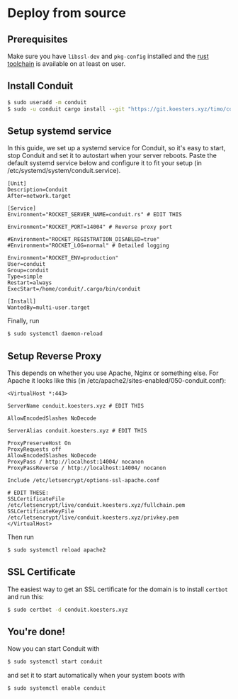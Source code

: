 # Deploy from source

## Prerequisites

Make sure you have `libssl-dev` and `pkg-config` installed and the [rust toolchain](https://rustup.rs) is available on at least on user.


## Install Conduit

```bash
$ sudo useradd -m conduit
$ sudo -u conduit cargo install --git "https://git.koesters.xyz/timo/conduit.git"
```


## Setup systemd service

In this guide, we set up a systemd service for Conduit, so it's easy to start, stop Conduit and set it to autostart when your server reboots. Paste the default systemd service below and configure it to fit your setup (in /etc/systemd/system/conduit.service).

```systemd
[Unit]
Description=Conduit
After=network.target

[Service]
Environment="ROCKET_SERVER_NAME=conduit.rs" # EDIT THIS

Environment="ROCKET_PORT=14004" # Reverse proxy port

#Environment="ROCKET_REGISTRATION_DISABLED=true"
#Environment="ROCKET_LOG=normal" # Detailed logging

Environment="ROCKET_ENV=production"
User=conduit
Group=conduit
Type=simple
Restart=always
ExecStart=/home/conduit/.cargo/bin/conduit

[Install]
WantedBy=multi-user.target
```

Finally, run
```bash
$ sudo systemctl daemon-reload
```


## Setup Reverse Proxy

This depends on whether you use Apache, Nginx or something else. For Apache it looks like this (in /etc/apache2/sites-enabled/050-conduit.conf):
```
<VirtualHost *:443>

ServerName conduit.koesters.xyz # EDIT THIS

AllowEncodedSlashes NoDecode

ServerAlias conduit.koesters.xyz # EDIT THIS

ProxyPreserveHost On
ProxyRequests off
AllowEncodedSlashes NoDecode
ProxyPass / http://localhost:14004/ nocanon
ProxyPassReverse / http://localhost:14004/ nocanon

Include /etc/letsencrypt/options-ssl-apache.conf

# EDIT THESE:
SSLCertificateFile /etc/letsencrypt/live/conduit.koesters.xyz/fullchain.pem
SSLCertificateKeyFile /etc/letsencrypt/live/conduit.koesters.xyz/privkey.pem
</VirtualHost>
```

Then run
```bash
$ sudo systemctl reload apache2
```


## SSL Certificate

The easiest way to get an SSL certificate for the domain is to install `certbot` and run this:
```bash
$ sudo certbot -d conduit.koesters.xyz
```


## You're done!

Now you can start Conduit with
```bash
$ sudo systemctl start conduit
```

and set it to start automatically when your system boots with
```bash
$ sudo systemctl enable conduit
```
